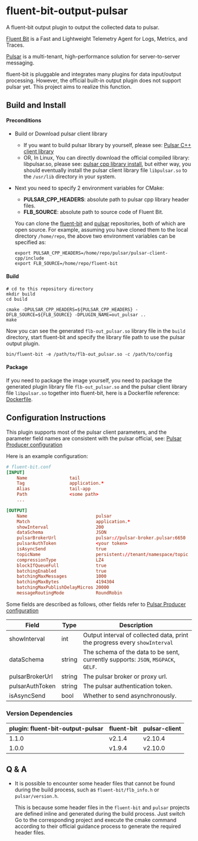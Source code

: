 # fluent-bit-output-pulsar
A fluent-bit output plugin to output the collected data to pulsar.

[Fluent Bit](https://docs.fluentbit.io/manual) is a Fast and Lightweight Telemetry Agent for Logs, Metrics, and Traces.

[Pulsar](https://pulsar.apache.org/docs/2.10.x/concepts-overview/) is a multi-tenant, high-performance solution for server-to-server messaging.

fluent-bit is pluggable and integrates many plugins for data input/output processing. However, the official built-in output plugin does not support pulsar yet. This project aims to realize this function.

## Build and Install
#### Preconditions
* Build or Download pulsar client library
  * If you want to build pulsar library by yourself, please see: [Pulsar C++ client library
](https://github.com/apache/pulsar/tree/master/pulsar-client-cpp#pulsar-c-client-library)
  * OR, In Linux, You can directly download the official compiled library: libpulsar.so, please see: [pulsar cpp library install](https://pulsar.apache.org/docs/client-libraries-cpp#install-dependencies), but either way, you should eventually install the pulsar client library file `libpulsar.so` to the `/usr/lib` directory in your system.
* Next you need to specify 2 environment variables for CMake:
  * **PULSAR_CPP_HEADERS**: absolute path to pulsar cpp library header files.
  * **FLB_SOURCE**: absolute path to source code of Fluent Bit.

  You can clone the [fluent-bit](https://github.com/fluent/fluent-bit) and [pulsar](https://github.com/apache/pulsar) repositories, both of which are open source. For example, assuming you have cloned them to the local directory `/home/repo`, the above two environment variables can be specified as:
  ```
  export PULSAR_CPP_HEADERS=/home/repo/pulsar/pulsar-client-cpp/include
  export FLB_SOURCE=/home/repo/fluent-bit
  ```
#### Build
```
# cd to this repository directory
mkdir build
cd build

cmake -DPULSAR_CPP_HEADERS=${PULSAR_CPP_HEADERS} -DFLB_SOURCE=${FLB_SOURCE} -DPLUGIN_NAME=out_pulsar ..
make
```
Now you can see the generated `flb-out_pulsar.so` library file in the `build` directory, start fluent-bit and specify the library file path to use the pulsar output plugin.
```
bin/fluent-bit -e /path/to/flb-out_pulsar.so -c /path/to/config
```
#### Package
If you need to package the image yourself, you need to package the generated plugin library file `flb-out_pulsar.so` and the pulsar client library file `libpulsar.so` together into fluent-bit, here is a Dockerfile reference: [Dockerfile](Dockerfile).

## Configuration Instructions
This plugin supports most of the pulsar client parameters, and the parameter field names are consistent with the pulsar official, see: [Pulsar Producer configuration](https://pulsar.apache.org/reference/#/3.0.x/client/client-configuration-producer)

Here is an example configuration:
```conf
# fluent-bit.conf
[INPUT]
    Name                tail
    Tag                 application.*
    Alias               tail-app
    Path                <some path>
    ...

[OUTPUT]
    Name                          pulsar
    Match                         application.*
    showInterval                  200
    dataSchema                    JSON
    pulsarBrokerUrl               pulsar://pulsar-broker.pulsar:6650
    pulsarAuthToken               <your token>
    isAsyncSend                   true
    topicName                     persistent://tenant/namespace/topic
    compressionType               LZ4
    blockIfQueueFull              true
    batchingEnabled               true
    batchingMaxMessages           1000
    batchingMaxBytes              4194304
    batchingMaxPublishDelayMicros 20000
    messageRoutingMode            RoundRobin
```
Some fields are described as follows, other fields refer to [Pulsar Producer configuration](https://pulsar.apache.org/reference/#/3.0.x/client/client-configuration-producer)

| Field | Type | Description                                                                       |
| --- | --- |-----------------------------------------------------------------------------------|
| showInterval | int | Output interval of collected data, print the progress every `showInterval`        |
| dataSchema | string | The schema of the data to be sent, currently supports: `JSON`, `MSGPACK`, `GELF`. |
| pulsarBrokerUrl | string | The pulsar broker or proxy url.                                                   |
| pulsarAuthToken | string | The pulsar authentication token.                                                  |
| isAsyncSend | bool | Whether to send asynchronously.                                                   |

### Version Dependencies
| plugin: fluent-bit-output-pulsar | fluent-bit | pulsar-client |
|----------------------------------|------------|---------------|
| 1.1.0                            | v2.1.4      | v2.10.4      |
| 1.0.0                            | v1.9.4      | v2.10.0      |

## Q & A
* It is possible to encounter some header files that cannot be found during the build process, such as `fluent-bit/flb_info.h` or `pulsar/version.h`.
    
    This is because some header files in the `fluent-bit` and `pulsar` projects are defined inline and generated during the build process.
    Just switch Go to the corresponding project and execute the cmake command according to their official guidance process to generate the required header files.
